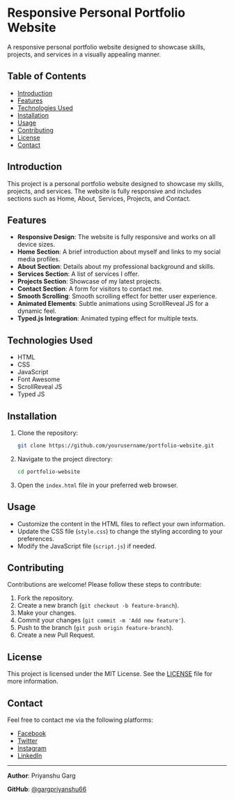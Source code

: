 # Responsive Personal Portfolio Website

A responsive personal portfolio website designed to showcase skills, projects, and services in a visually appealing manner.

## Table of Contents

- [Introduction](#introduction)
- [Features](#features)
- [Technologies Used](#technologies-used)
- [Installation](#installation)
- [Usage](#usage)
- [Contributing](#contributing)
- [License](#license)
- [Contact](#contact)

## Introduction

This project is a personal portfolio website designed to showcase my skills, projects, and services. The website is fully responsive and includes sections such as Home, About, Services, Projects, and Contact.

## Features

- **Responsive Design**: The website is fully responsive and works on all device sizes.
- **Home Section**: A brief introduction about myself and links to my social media profiles.
- **About Section**: Details about my professional background and skills.
- **Services Section**: A list of services I offer.
- **Projects Section**: Showcase of my latest projects.
- **Contact Section**: A form for visitors to contact me.
- **Smooth Scrolling**: Smooth scrolling effect for better user experience.
- **Animated Elements**: Subtle animations using ScrollReveal JS for a dynamic feel.
- **Typed.js Integration**: Animated typing effect for multiple texts.

## Technologies Used

- HTML
- CSS
- JavaScript
- Font Awesome
- ScrollReveal JS
- Typed JS

## Installation

1. Clone the repository:

    ```sh
    git clone https://github.com/yourusername/portfolio-website.git
    ```

2. Navigate to the project directory:

    ```sh
    cd portfolio-website
    ```

3. Open the `index.html` file in your preferred web browser.

## Usage

- Customize the content in the HTML files to reflect your own information.
- Update the CSS file (`style.css`) to change the styling according to your preferences.
- Modify the JavaScript file (`script.js`) if needed.

## Contributing

Contributions are welcome! Please follow these steps to contribute:

1. Fork the repository.
2. Create a new branch (`git checkout -b feature-branch`).
3. Make your changes.
4. Commit your changes (`git commit -m 'Add new feature'`).
5. Push to the branch (`git push origin feature-branch`).
6. Create a new Pull Request.

## License

This project is licensed under the MIT License. See the [LICENSE](LICENSE) file for more information.

## Contact

Feel free to contact me via the following platforms:

- [Facebook](https://facebook.com/yourprofile)
- [Twitter](https://twitter.com/yourprofile)
- [Instagram](https://instagram.com/yourprofile)
- [LinkedIn](https://linkedin.com/in/yourprofile)

---

**Author**: Priyanshu Garg

**GitHub**: [@gargpriyanshu66](https://github.com/gargpriyanshu66)
